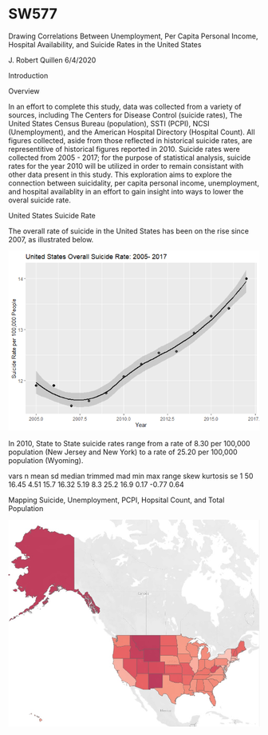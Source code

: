 # SW577


Drawing Correlations Between Unemployment, Per Capita Personal Income, Hospital Availability, and Suicide Rates in the United States

J. Robert Quillen
6/4/2020

Introduction

Overview

In an effort to complete this study, data was collected from a variety of sources, including The Centers for Disease Control (suicide rates), The United States Census Bureau (population), SSTI (PCPI), NCSI (Unemployment), and the American Hospital Directory (Hospital Count). All figures collected, aside from those reflected in historical suicide rates, are representitive of historical figures reported in 2010. Suicide rates were collected from 2005 - 2017; for the purpose of statistical analysis, suicide rates for the year 2010 will be utilized in order to remain consistant with other data present in this study.
This exploration aims to explore the connection between suicidality, per capita personal income, unemployment, and hospital availablity in an effort to gain insight into ways to lower the overal suicide rate.


United States Suicide Rate

The overall rate of suicide in the United States has been on the rise since 2007, as illustrated below.

![](https://github.com/rquillen730/SW577/blob/master/Drawing-Correlations-Between-Unemployment%2C-Per-Capita-Personal-Income%2C-Hospital-Availability%2C-and-Suicide-Rates-in-the-United-States_files/figure-gfm/SR-1.png)

In 2010, State to State suicide rates range from a rate of 8.30 per 100,000 population (New Jersey and New York) to a rate of 25.20 per 100,000 population (Wyoming).

vars  n  mean   sd   median  trimmed  mad  min  max   range skew kurtosis   se
  1  50 16.45  4.51   15.7    16.32   5.19 8.3  25.2  16.9  0.17  -0.77    0.64







Mapping Suicide, Unemployment, PCPI, Hopsital Count, and Total Population

![](https://raw.githubusercontent.com/rquillen730/SW577/master/Tableau%20Map.jpg)


